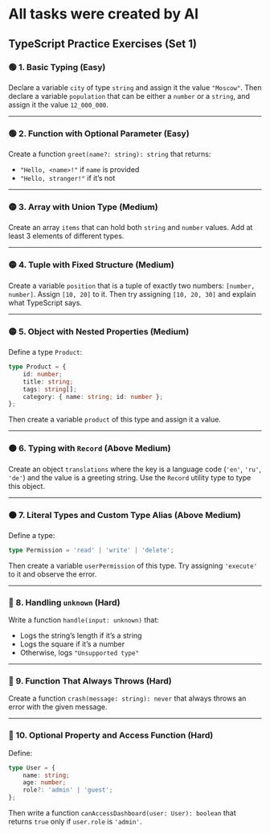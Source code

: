# All tasks were created by AI

## TypeScript Practice Exercises (Set 1)

### 🟢 1. Basic Typing (Easy)

Declare a variable `city` of type `string` and assign it the value `"Moscow"`.
Then declare a variable `population` that can be either a `number` or a `string`, and assign it the value `12_000_000`.

---

### 🟢 2. Function with Optional Parameter (Easy)

Create a function `greet(name?: string): string` that returns:

-   `"Hello, <name>!"` if `name` is provided
-   `"Hello, stranger!"` if it’s not

---

### 🟡 3. Array with Union Type (Medium)

Create an array `items` that can hold both `string` and `number` values.
Add at least 3 elements of different types.

---

### 🟡 4. Tuple with Fixed Structure (Medium)

Create a variable `position` that is a tuple of exactly two numbers: `[number, number]`.
Assign `[10, 20]` to it.
Then try assigning `[10, 20, 30]` and explain what TypeScript says.

---

### 🟡 5. Object with Nested Properties (Medium)

Define a type `Product`:

```ts
type Product = {
	id: number;
	title: string;
	tags: string[];
	category: { name: string; id: number };
};
```

Then create a variable `product` of this type and assign it a value.

---

### 🟠 6. Typing with `Record` (Above Medium)

Create an object `translations` where the key is a language code (`'en'`, `'ru'`, `'de'`) and the value is a greeting string.
Use the `Record` utility type to type this object.

---

### 🟠 7. Literal Types and Custom Type Alias (Above Medium)

Define a type:

```ts
type Permission = 'read' | 'write' | 'delete';
```

Then create a variable `userPermission` of this type.
Try assigning `'execute'` to it and observe the error.

---

### 🔴 8. Handling `unknown` (Hard)

Write a function `handle(input: unknown)` that:

-   Logs the string’s length if it’s a string
-   Logs the square if it’s a number
-   Otherwise, logs `"Unsupported type"`

---

### 🔴 9. Function That Always Throws (Hard)

Create a function `crash(message: string): never` that always throws an error with the given message.

---

### 🔴 10. Optional Property and Access Function (Hard)

Define:

```ts
type User = {
	name: string;
	age: number;
	role?: 'admin' | 'guest';
};
```

Then write a function `canAccessDashboard(user: User): boolean` that returns `true` only if `user.role` is `'admin'`.
